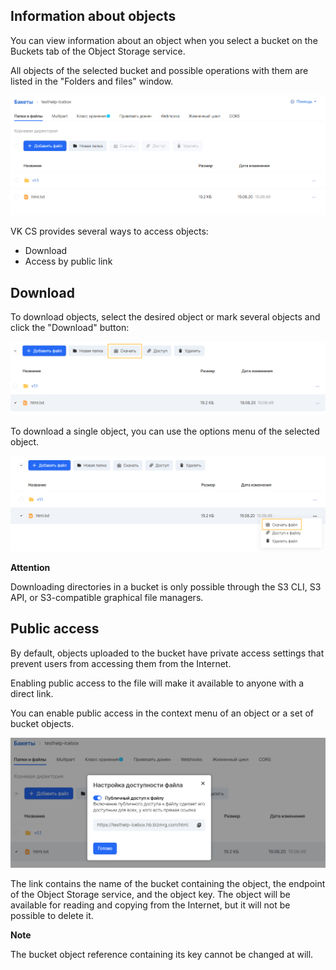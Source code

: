 Information about objects
-------------------------

You can view information about an object when you select a bucket on the Buckets tab of the Object Storage service.

All objects of the selected bucket and possible operations with them are listed in the "Folders and files" window.

![](./assets/1598040593720-1598040593720.png)

VK CS provides several ways to access objects:

*   Download
*   Access by public link

Download
--------

To download objects, select the desired object or mark several objects and click the "Download" button:

![](./assets/1598040804152-1598040804152.png)

To download a single object, you can use the options menu of the selected object.

![](./assets/1598040891346-1598040891346.png)

**Attention**

Downloading directories in a bucket is only possible through the S3 CLI, S3 API, or S3-compatible graphical file managers.

Public access
-------------

By default, objects uploaded to the bucket have private access settings that prevent users from accessing them from the Internet.

Enabling public access to the file will make it available to anyone with a direct link.

You can enable public access in the context menu of an object or a set of bucket objects.

![](./assets/1598041497992-1598041497992.png)

The link contains the name of the bucket containing the object, the endpoint of the Object Storage service, and the object key. The object will be available for reading and copying from the Internet, but it will not be possible to delete it.

**Note**

The bucket object reference containing its key cannot be changed at will.
